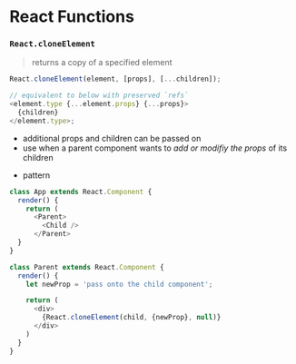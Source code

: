 # React Functions

### `React.cloneElement`

> returns a copy of a specified element

```js
React.cloneElement(element, [props], [...children]);

// equivalent to below with preserved `refs`
<element.type {...element.props} {...props}>
  {children}
</element.type>;
```

- additional props and children can be passed on
- use when a parent component wants to _add or modifiy the props_ of its children

* pattern

```js
class App extends React.Component {
  render() {
    return (
      <Parent>
        <Child />
      </Parent>
  }
}

class Parent extends React.Component {
  render() {
    let newProp = 'pass onto the child component';

    return (
      <div>
        {React.cloneElement(child, {newProp}, null)}
      </div>
    )
  }
}
```
